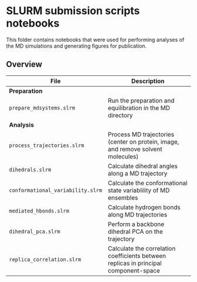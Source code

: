 # SLURM submission scripts notebooks

This folder contains notebooks that were used for performing analyses of the 
MD simulations and generating figures for publication.

## Overview

| File | Description |
|------|-------------|
| **Preparation** | |
| `prepare_mdsystems.slrm` | Run the preparation and equilibration in the MD directory |
| **Analysis** | |
| `process_trajectories.slrm` | Process MD trajectories (center on protein, image, and remove solvent molecules) |
| `dihedrals.slrm` | Calculate dihedral angles along a MD trajectory |
| `conformational_variability.slrm` | Calculate the conformational state variablility of MD ensembles |
| `mediated_hbonds.slrm` | Calculate hydrogen bonds along MD trajectories |
| `dihedral_pca.slrm` | Perform a backbone dihedral PCA on the trajectory |
| `replica_correlation.slrm` | Calculate the correlation coefficients between replicas in principal component-space |
